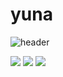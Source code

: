 # yuna

![header](https://capsule-render.vercel.app/api?type=waving&color=auto&height=300&section=header&text=YUNA%20CODE&fontSize=90)

<a href ="https://github.com/1-yuna"><img src="https://img.shields.io/badge/html-E34F26?style=for-the-badge&logo=html5&logoColor=white"/></a>
<a href ="https://github.com/1-yuna"><img src="https://img.shields.io/badge/css-1572B6?style=for-the-badge&logo=css3&logoColor=white"/></a>
<a href ="https://github.com/1-yuna"><img src="https://img.shields.io/badge/javascript-F7DF1E?style=for-the-badge&logo=javascript&logoColor=white"/></a>
